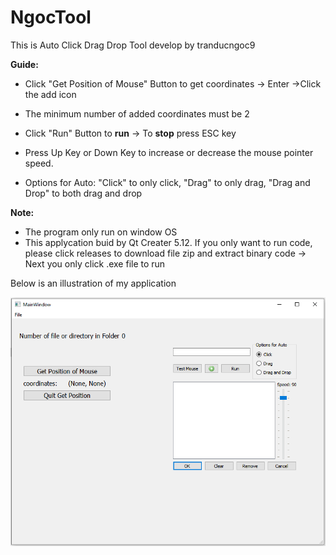 # NgocTool

This is Auto Click Drag Drop Tool develop by tranducngoc9

**Guide:** 

* Click "Get Position of Mouse" Button to get coordinates -> Enter ->Click the add icon
* The minimum number of added coordinates must be 2

* Click "Run" Button to **run** -> To **stop** press ESC key
* Press Up Key or Down Key to increase or decrease the mouse pointer speed.

* Options for Auto: "Click" to only click, "Drag" to only drag, "Drag and Drop" to both drag and drop

**Note:**

* The program only run on window OS
* This applycation buid by Qt Creater 5.12. If you only want to run code, please click releases to download file zip and extract binary code -> Next you only click .exe file to run

Below is an illustration of my application

![1694921777427](image/README/1694921777427.png)
